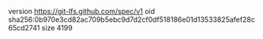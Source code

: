version https://git-lfs.github.com/spec/v1
oid sha256:0b970e3cd82ac709b5ebc9d7d2cf0df518186e01d13533825afef28c65cd2741
size 4199
